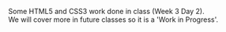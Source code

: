 Some HTML5 and CSS3 work done in class (Week 3 Day 2).  
We will cover more in future classes so it is a 'Work in Progress'.